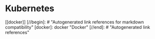# Kubernetes

[[docker]]
[//begin]: # "Autogenerated link references for markdown compatibility"
[docker]: docker "Docker"
[//end]: # "Autogenerated link references"